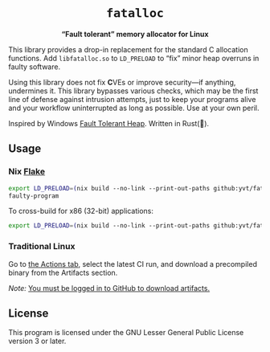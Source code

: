 <div align="center">

# `fatalloc`

**“Fault tolerant” memory allocator for Linux**

</div>

This library provides a drop-in replacement for the standard C allocation
functions. Add `libfatalloc.so` to `LD_PRELOAD` to “fix” minor heap overruns
in faulty software.

Using this library does not fix **C**VEs or improve security—if anything,
undermines it. This library bypasses various checks, which may be the first
line of defense against intrusion attempts, just to keep your programs alive
and your workflow uninterrupted as long as possible. Use at your own peril.

Inspired by Windows [Fault Tolerant Heap][1]. Written in Rust(🚀).

## Usage

### Nix [Flake][2]

```bash
export LD_PRELOAD=(nix build --no-link --print-out-paths github:yvt/fatalloc)/lib/libfatalloc.so)
faulty-program
```

To cross-build for x86 (32-bit) applications:

```bash
export LD_PRELOAD=(nix build --no-link --print-out-paths github:yvt/fatalloc#defaultPackage.i686-linux)/lib/libfatalloc.so)
```

### Traditional Linux

Go to [the Actions tab][3], select the latest CI run, and download a
precompiled binary from the Artifacts section.

*Note:* [You must be logged in to GitHub to download artifacts.][4]

## License

This program is licensed under the GNU Lesser General Public License version 3
or later.

[1]: https://docs.microsoft.com/en-us/windows/win32/win7appqual/fault-tolerant-heap
[2]: https://nixos.wiki/wiki/Flakes
[3]: https://github.com/yvt/fatalloc/actions/workflows/ci.yml
[4]: https://github.community/t/public-read-access-to-actions-artifacts/17363/11

